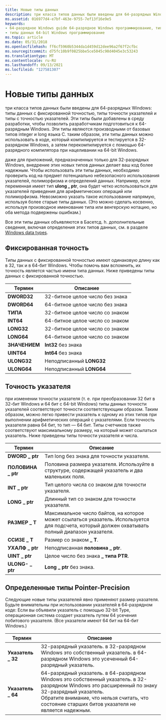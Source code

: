 ```yaml
---
title: Новые типы данных
description: три класса типов данных были введены для 64-разрядных Windows типов данных с фиксированной точностью, типов точности указателей и определенных типов точности указателей.
ms.assetid: 016977d4-e7bf-463e-9755-7ef13f16e9e5
keywords:
- 64-разрядное Windows guide 64-разрядное Windows программирование, типы данных
- типы данных 64-bit Windows программирование
ms.topic: article
ms.date: 05/31/2018
ms.openlocfilehash: ff6cf5960b5344da1d459d12dee96a2f67f2cfbc
ms.sourcegitcommit: d75fc10b9f0825bbe5ce5045c90d4045e3c53243
ms.translationtype: MT
ms.contentlocale: ru-RU
ms.lasthandoff: 09/13/2021
ms.locfileid: "127581307"
---
```

# <a name="the-new-data-types"></a>Новые типы данных

три класса типов данных были введены для 64-разрядных Windows: типы данных с фиксированной точностью, типы точности указателей и типы с точностью указателей. Эти типы были добавлены в среду разработки, чтобы позволить разработчикам подготовиться к 64-разрядным Windows. Эти типы являются производными от базовых типов integer и long языка C. таким образом, эти типы данных можно использовать в коде, который компилируется и тестируется в 32-разрядном Windows, а затем перекомпилируется с помощью 64-разрядного компилятора при нацеливании на 64-bit Windows.

даже для приложений, предназначенных только для 32-разрядных Windows, внедрение этих новых типов данных делает ваш код более надежным. Чтобы использовать эти типы данных, необходимо проверить код на предмет потенциально небезопасного использования указателей, полиморфизма и определений данных. Например, если переменная имеет тип **ulong \_ ptr**, она будет четко использоваться для указателей приведения для арифметических операций или полиморфизма. Невозможно указать такое использование напрямую, используя более старые типы данных. (Это можно сделать косвенно, используя производное именование типа или венгерскую нотацию, но оба метода подвержены ошибкам.)

Все эти типы данных объявляются в Басетсд. h. дополнительные сведения, включая определения этих типов данных, см. в разделе [Windows data types](/windows/desktop/WinProg/windows-data-types).

## <a name="fixed-precision"></a>Фиксированная точность

Типы данных с фиксированной точностью имеют одинаковую длину как в 32, так и в 64-бит Windows. Чтобы помочь вам вспомнить, их точность является частью имени типа данных. Ниже приведены типы данных с фиксированной точностью.



| Термин                                                                       | Описание                        |
|----------------------------------------------------------------------------|------------------------------------|
| <span id="DWORD32"></span><span id="dword32"></span>**DWORD32**<br/> | 32-битное целое число без знака<br/> |
| <span id="DWORD64"></span><span id="dword64"></span>**DWORD64**<br/> | 64-битное целое число без знака<br/> |
| <span id="INT32"></span><span id="int32"></span>**ТИПА**<br/>       | 32-битное целое число со знаком<br/>   |
| <span id="INT64"></span><span id="int64"></span>**INT64**<br/>       | 64-битное целое число со знаком<br/>   |
| <span id="LONG32"></span><span id="long32"></span>**LONG32**<br/>    | 32-битное целое число со знаком<br/>   |
| <span id="LONG64"></span><span id="long64"></span>**LONG64**<br/>    | 64-битное целое число со знаком<br/>   |
| <span id="UINT32"></span><span id="uint32"></span>**ЗНАЧЕНИЕМ**<br/>    | **Int32** без знака<br/>      |
| <span id="UINT64"></span><span id="uint64"></span>**UINT64**<br/>    | **Int64** без знака<br/>      |
| <span id="ULONG32"></span><span id="ulong32"></span>**ULONG32**<br/> | Неподписанный **LONG32**<br/>     |
| <span id="ULONG64"></span><span id="ulong64"></span>**ULONG64**<br/> | Неподписанный **LONG64**<br/>     |



 

## <a name="pointer-precision"></a>Точность указателя

при изменении точности указателя (т. е. при преобразовании 32 бит в 32-бит Windows и 64 бит с 64-bit Windows) типы данных точности указателей соответствуют точности соответствующим образом. Таким образом, можно легко привести указатель к одному из этих типов при выполнении арифметических операций с указателями. Если точность указателя равна 64 бит, то тип — 64 бит. Типы счетчиков также соответствуют максимальному размеру, на который может ссылаться указатель. Ниже приведены типы точности указателя и числа.



| Термин                                                                              | Описание                                                                                                                      |
|-----------------------------------------------------------------------------------|----------------------------------------------------------------------------------------------------------------------------------|
| <span id="DWORD_PTR"></span><span id="dword_ptr"></span>**DWORD \_ ptr**<br/> | Тип long без знака для точности указателя.<br/>                                                                             |
| <span id="HALF_PTR"></span><span id="half_ptr"></span>**ПОЛОВИНА \_ ptr**<br/>    | Половина размера указателя. Используйте в структуре, содержащей указатель и два маленьких поля.<br/>                      |
| <span id="INT_PTR"></span><span id="int_ptr"></span>**INT \_ ptr**<br/>       | Тип целого числа со знаком для точности указателя.<br/>                                                                            |
| <span id="LONG_PTR"></span><span id="long_ptr"></span>**LONG \_ ptr**<br/>    | Длинный тип со знаком для точности указателя.<br/>                                                                               |
| <span id="SIZE_T"></span><span id="size_t"></span>**РАЗМЕР \_ T**<br/>          | Максимальное число байтов, на которое может ссылаться указатель. Используется для подсчета, который должен охватывать полный диапазон указателя.<br/> |
| <span id="SSIZE_T"></span><span id="ssize_t"></span>**ССИЗЕ \_ T**<br/>       | Размер со знаком **\_ T**.<br/>                                                                                                   |
| <span id="UHALF_PTR"></span><span id="uhalf_ptr"></span>**УХАЛФ \_ ptr**<br/> | Неподписанная **половина \_ ptr**.<br/>                                                                                               |
| <span id="UINT_PTR"></span><span id="uint_ptr"></span>**UINT \_ ptr**<br/>    | Целое число без знака **\_ типа PTR**.<br/>                                                                                                |
| <span id="ULONG_PTR"></span><span id="ulong_ptr"></span>**ULONG- \_ ptr**<br/> | **Long \_ ptr** без знака.<br/>                                                                                               |



 

## <a name="specific-pointer-precision-types"></a>Определенные типы Pointer-Precision

Следующие новые типы указателей явно применяют размер указателя. Будьте внимательны при использовании указателей в 64-разрядном коде: Если вы объявили указатель с помощью 32-bit Type, операционная система создает указатель путем 64 усечения побитового указателя. (Все указатели имеют 64 бит на 64-бит Windows.)



| Термин                                                                                 | Описание                                                                                                                                                                                                            |
|--------------------------------------------------------------------------------------|------------------------------------------------------------------------------------------------------------------------------------------------------------------------------------------------------------------------|
| <span id="POINTER_32"></span><span id="pointer_32"></span>**Указатель \_ 32**<br/> | 32-разрядный указатель. в 32-разрядном Windows это собственный указатель. в 64-разрядном Windows это усеченный 64-разрядный указатель.<br/>                                                                                       |
| <span id="POINTER_64"></span><span id="pointer_64"></span>**Указатель \_ 64**<br/> | 64-разрядный указатель. в 64-разрядном Windows это собственный указатель. в 32-разрядном Windows это расширенный по знаку 32-разрядный указатель. <br/> Обратите внимание, что нельзя считать, что состояние старших битов указателя не является надежным.<br/> |



 

 

